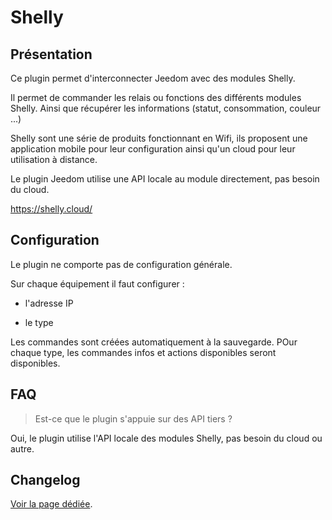 # Shelly

## Présentation

Ce plugin permet d'interconnecter Jeedom avec des modules Shelly.

Il permet de commander les relais ou fonctions des différents modules Shelly. Ainsi que récupérer les informations (statut, consommation, couleur ...)

Shelly sont une série de produits fonctionnant en Wifi, ils proposent une application mobile pour leur configuration ainsi qu'un cloud pour leur utilisation à distance.

Le plugin Jeedom utilise une API locale au module directement, pas besoin du cloud.

https://shelly.cloud/

## Configuration

Le plugin ne comporte pas de configuration générale.

Sur chaque équipement il faut configurer :

  - l'adresse IP

  - le type

Les commandes sont créées automatiquement à la sauvegarde. POur chaque type, les commandes infos et actions disponibles seront disponibles.

## FAQ

> Est-ce que le plugin s'appuie sur des API tiers ?

Oui, le plugin utilise l'API locale des modules Shelly, pas besoin du cloud ou autre.


## Changelog

[Voir la page dédiée](changelog.md).
